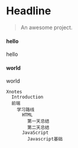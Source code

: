 # Headline

> An awesome project.

<!-- tabs:start --> 

#### **hello**

hello

#### **world**

world

<!-- tabs:end -->

<!-- tabs:start -->

<!-- tabs:end -->

```mindmap
Xnotes
  Introduction
  前端
    学习路线
      HTML
        第一天总结 
        第二天总结
      JavaScript
        Javascript基础
```

